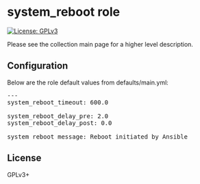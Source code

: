 # system_reboot role

[![License: GPLv3](https://img.shields.io/badge/license-GPLv3-brightgreen.svg)](https://www.gnu.org/licenses/gpl-3.0)

Please see the collection main page for a higher level description.

## Configuration

Below are the role default values from defaults/main.yml:

<pre>
---
system_reboot_timeout: 600.0

system_reboot_delay_pre: 2.0
system_reboot_delay_post: 0.0

system_reboot_message: Reboot initiated by Ansible
</pre>

## License

GPLv3+
